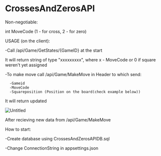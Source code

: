 # CrossesAndZerosAPI

Non-negotiable:

int MoveCode (1 - for cross, 2 - for zero)

USAGE (on the client):

-Call /api/Game/GetStates/{GameID} at the start

It will return string of type "xxxxxxxxx", where x - MoveCode or 0 if square weren't yet assigned

-To make move call /api/Game/MakeMove in Header to which send:

      -Gameid
      -MoveCode
      -Squareposition (Position on the board(check example below))
      
 It will return updated

![Untitled](https://user-images.githubusercontent.com/94042423/224341144-1075f7be-8426-47d0-bf50-ffabd36723be.png)

After recieving new data from /api/Game/MakeMove


How to start:

-Create database using CrossesAndZerosAPIDB.sql

-Change ConnectionString in appsettings.json
